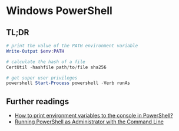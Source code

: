 # Windows PowerShell

## TL;DR

```powershell
# print the value of the PATH environment variable
Write-Output $env:PATH

# calculate the hash of a file
CertUtil -hashfile path/to/file sha256

# get super user privileges
powershell Start-Process powershell -Verb runAs
```

## Further readings

- [How to print environment variables to the console in PowerShell?]
- [Running PowerShell as Administrator with the Command Line]

[how to print environment variables to the console in powershell?]: https://stackoverflow.com/questions/50861082/how-to-print-environment-variables-to-the-console-in-powershell#50861113
[running powershell as administrator with the command line]: https://adamtheautomator.com/powershell-run-as-administrator/
